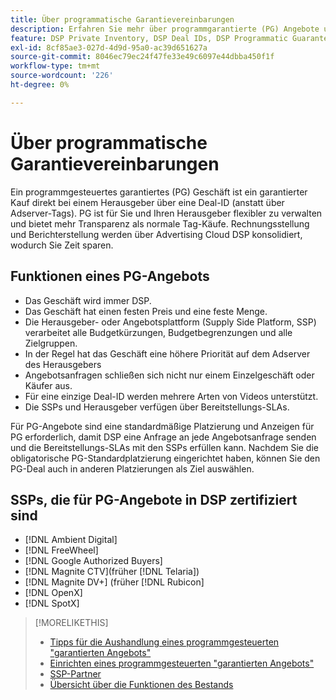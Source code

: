 ```yaml
---
title: Über programmatische Garantievereinbarungen
description: Erfahren Sie mehr über programmgarantierte (PG) Angebote und welche SSPs für ihre Bereitstellung zertifiziert sind.
feature: DSP Private Inventory, DSP Deal IDs, DSP Programmatic Guaranteed Deals
exl-id: 8cf85ae3-027d-4d9d-95a0-ac39d651627a
source-git-commit: 8046ec79ec24f47fe33e49c6097e44dbba450f1f
workflow-type: tm+mt
source-wordcount: '226'
ht-degree: 0%

---
```


# Über programmatische Garantievereinbarungen

Ein programmgesteuertes garantiertes (PG) Geschäft ist ein garantierter Kauf direkt bei einem Herausgeber über eine Deal-ID (anstatt über Adserver-Tags). PG ist für Sie und Ihren Herausgeber flexibler zu verwalten und bietet mehr Transparenz als normale Tag-Käufe. Rechnungsstellung und Berichterstellung werden über Advertising Cloud DSP konsolidiert, wodurch Sie Zeit sparen.

## Funktionen eines PG-Angebots

* Das Geschäft wird immer DSP.
* Das Geschäft hat einen festen Preis und eine feste Menge.
* Die Herausgeber- oder Angebotsplattform (Supply Side Platform, SSP) verarbeitet alle Budgetkürzungen, Budgetbegrenzungen und alle Zielgruppen.
* In der Regel hat das Geschäft eine höhere Priorität auf dem Adserver des Herausgebers
* Angebotsanfragen schließen sich nicht nur einem Einzelgeschäft oder Käufer aus.
* Für eine einzige Deal-ID werden mehrere Arten von Videos unterstützt.
* Die SSPs und Herausgeber verfügen über Bereitstellungs-SLAs.

Für PG-Angebote sind eine standardmäßige Platzierung und Anzeigen für PG erforderlich, damit DSP eine Anfrage an jede Angebotsanfrage senden und die Bereitstellungs-SLAs mit den SSPs erfüllen kann. Nachdem Sie die obligatorische PG-Standardplatzierung eingerichtet haben, können Sie den PG-Deal auch in anderen Platzierungen als Ziel auswählen.

## SSPs, die für PG-Angebote in DSP zertifiziert sind

* [!DNL Ambient Digital]
* [!DNL FreeWheel]
* [!DNL Google Authorized Buyers]
* [!DNL Magnite CTV](früher  [!DNL Telaria])
* [!DNL Magnite DV+] (früher  [!DNL Rubicon]
* [!DNL OpenX]
* [!DNL SpotX]

>[!MORELIKETHIS]
>
>* [Tipps für die Aushandlung eines programmgesteuerten &quot;garantierten Angebots&quot;](/help/dsp/inventory/programmatic-guaranteed-tips.md)
>* [Einrichten eines programmgesteuerten &quot;garantierten Angebots&quot;](programmatic-guaranteed-set-up.md)
>* [SSP-Partner](ssp-partners.md)
>* [Übersicht über die Funktionen des Bestands](inventory-overview.md)

